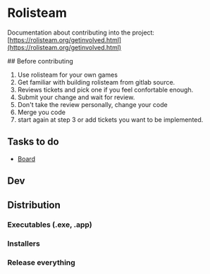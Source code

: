 # Rolisteam

Documentation about contributing into the project: [https://rolisteam.org/getinvolved.html](https://rolisteam.org/getinvolved.html)

## Before contributing

1. Use rolisteam for your own games
2. Get familiar with building rolisteam from gitlab source.
3. Reviews tickets and pick one if you feel confortable enough.
4. Submit your change and wait for review.
5. Don't take the review personally, change your code 
6. Merge you code
7. start again at step 3 or add tickets you want to be implemented.

## Tasks to do

* [Board](https://invent.kde.org/rolisteam/rolisteam/-/boards)



## Dev


## Distribution

### Executables (.exe, .app)

### Installers


### Release everything